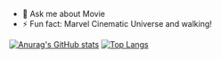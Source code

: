- 💬 Ask me about Movie
- ⚡ Fun fact: Marvel Cinematic Universe and walking!

[![Anurag's GitHub stats](https://github-readme-stats.vercel.app/api?username=apteryxf&count_private=true&theme=radical)](https://github.com/anuraghazra/github-readme-stats)
[![Top Langs](https://github-readme-stats.vercel.app/api/top-langs/?username=apteryxf&layout=compact)](https://github.com/anuraghazra/github-readme-stats)
